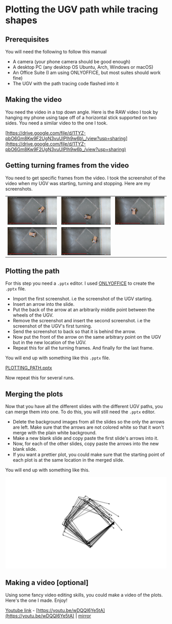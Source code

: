 # Plotting the UGV path while tracing shapes

## Prerequisites

You will need the following to follow this manual

- A camera (your phone camera should be good enough)
- A desktop PC (any desktop OS Ubuntu, Arch, Windows or macOS)
- An Office Suite (I am using ONLYOFFICE, but most suites should work fine)
- The UGV with the path tracing code flashed into it

## Making the video

You need the video in a top down angle. Here is the RAW video I took by hanging my phone using tape off of a horizontal stick supported on two sides. You need a similar video to the one I took.

[https://drive.google.com/file/d/1TYZ-pbO6Gm8Kw9F2UgN3vuUlPIh9w6b\_/view?usp=sharing](https://drive.google.com/file/d/1TYZ-pbO6Gm8Kw9F2UgN3vuUlPIh9w6b_/view?usp=sharing)

## Getting turning frames from the video

You need to get specific frames from the video. I took the screenshot of the video when my UGV was starting, turning and stopping. Here are my screenshots.

| | | |
|---|---|---|
|![1](1.png)|![2](2.png)|![3](3.png)|
|![4](4.png)|![5](5.png)| |

## Plotting the path

For this step you need a `.pptx` editor. I used [ONLYOFFICE](https://www.onlyoffice.com/en-us/products/onlyoffice-presentation-editor/) to create the `.pptx` file.

- Import the first screenshot. i.e the screenshot of the UGV starting.
- Insert an arrow into the slide.
- Put the back of the arrow at an arbitrarily middle point between the wheels of the UGV.
- Remove the screenshot and insert the second screenshot. i.e the screenshot of the UGV's first turning.
- Send the screenshot to back so that it is behind the arrow.
- Now put the front of the arrow on the same arbitrary point on the UGV but in the new location of the UGV.
- Repeat this for all the turning frames. And finally for the last frame.

You will end up with something like this `.pptx` file.

[PLOTTING_PATH.pptx](PLOTTING_PATH.pptx)

Now repeat this for several runs.

## Merging the plots

Now that you have all the different slides with the different UGV paths, you can merge them into one. To do this, you will still need the `.pptx` editor.

- Delete the background images from all the slides so the only the arrows are left. Make sure that the arrows are not colored white so that it won't merge with the plain white background.
- Make a new blank slide and copy paste the first slide's arrows into it.
- Now, for each of the other slides, copy paste the arrows into the new blank slide.
- If you want a prettier plot, you could make sure that the starting point of each plot is at the same location in the merged slide.

You will end up with something like this.

![all_the_plots.png](https://github.com/tnfssc/IITH_EE5161_Jan2022/raw/main/all_the_plots.png)

## Making a video [optional]

Using some fancy video editing skills, you could make a video of the plots. Here's the one I made. Enjoy!

[Youtube link](https://youtu.be/wDQQI6Ye5tA) - [https://youtu.be/wDQQI6Ye5tA](https://youtu.be/wDQQI6Ye5tA) | [mirror](https://y.com.cm/watch?v=wDQQI6Ye5tA)
